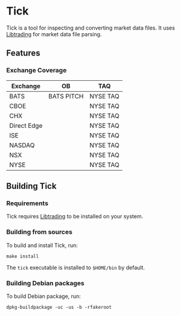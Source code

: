 # Tick

Tick is a tool for inspecting and converting market data files. It uses
[Libtrading][] for market data file parsing.

## Features

### Exchange Coverage

Exchange    | OB         | TAQ
------------|------------|---------
BATS        | BATS PITCH | NYSE TAQ
CBOE        |            | NYSE TAQ
CHX         |            | NYSE TAQ
Direct Edge |            | NYSE TAQ
ISE         |            | NYSE TAQ
NASDAQ      |            | NYSE TAQ
NSX         |            | NYSE TAQ
NYSE        |            | NYSE TAQ

## Building Tick

### Requirements

Tick requires [Libtrading][] to be installed on your system.

### Building from sources

To build and install Tick, run:

```
make install
```

The `tick` executable is installed to `$HOME/bin` by default.

[Libtrading]: http://www.libtrading.org/

### Building Debian packages

To build Debian package, run:

```
dpkg-buildpackage -uc -us -b -rfakeroot
```
